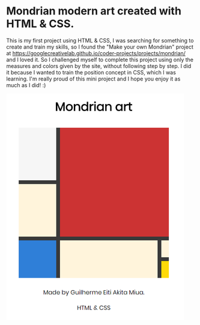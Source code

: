 
# Mondrian modern art created with HTML & CSS.

This is my first project using HTML & CSS, I was searching for something to create and train my skills, so I found the "Make your own Mondrian" project at https://googlecreativelab.github.io/coder-projects/projects/mondrian/ and I loved it. So I challenged myself to complete this project using only the measures and colors given by the site, without following step by step. I did it because I wanted to train the position concept in CSS, which I was learning. I'm really proud of this mini project and I hope you enjoy it as much as I did! :)


![Mondrian](https://github.com/guilhermemiua/mondrian-html-css/blob/master/Mondrian-3.png)

